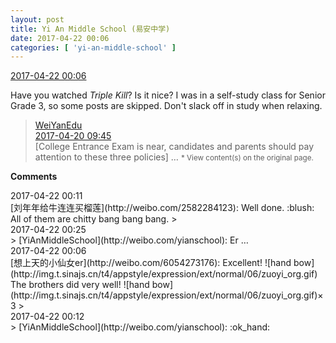 ```yaml
---
layout: post
title: Yi An Middle School (易安中学)
date: 2017-04-22 00:06
categories: [ 'yi-an-middle-school' ]
---
```


<div class="weibo-info">
  <a href="http://weibo.com/6074218720/EFAFhnpv8">2017-04-22 00:06</a>
</div>

Have you watched *Triple Kill*? Is it nice? I was in a self-study class for Senior Grade 3, so some posts are skipped. Don't slack off in study when relaxing.

<!-- more -->

> <div class="weibo-post-name">
>   <a href="http://weibo.com/jybxwb">WeiYanEdu</a>
> </div>
> <div class="weibo-info">
>   <a href="http://weibo.com/2737798435/EFlBjicmk">2017-04-20 09:45</a>
> </div>
> [College Entrance Exam is near, candidates and parents should pay attention to these three policies] …  
> <small>* View content(s) on the original page.</small>

**Comments**

<div class="weibo-info">2017-04-22 00:11</div>
[刘年年给牛连连买榴莲](http://weibo.com/2582284123): Well done. :blush: All of them are chitty bang bang bang.
> <div class="weibo-info">2017-04-22 00:25</div>
> [YiAnMiddleSchool](http://weibo.com/yianschool): Er …

<div class="weibo-info">2017-04-22 00:06</div>
[想上天的小仙女er](http://weibo.com/6054273176): Excellent! ![hand bow](http://img.t.sinajs.cn/t4/appstyle/expression/ext/normal/06/zuoyi_org.gif) The brothers did very well! ![hand bow](http://img.t.sinajs.cn/t4/appstyle/expression/ext/normal/06/zuoyi_org.gif)×3
> <div class="weibo-info">2017-04-22 00:12</div>
> [YiAnMiddleSchool](http://weibo.com/yianschool): :ok_hand:
